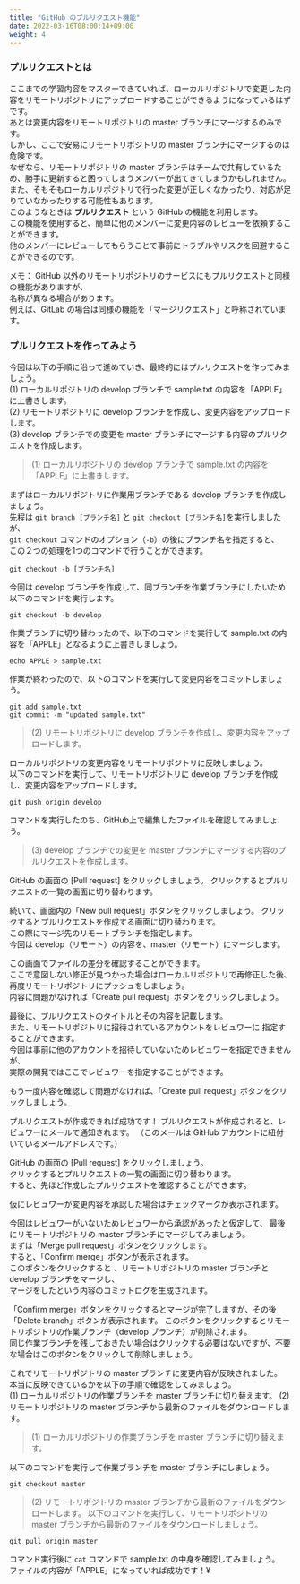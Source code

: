```yaml
---
title: "GitHub のプルリクエスト機能"
date: 2022-03-16T08:00:14+09:00
weight: 4
---
```


### プルリクエストとは
ここまでの学習内容をマスターできていれば、ローカルリポジトリで変更した内容をリモートリポジトリにアップロードすることができるようになっているはずです。  
あとは変更内容をリモートリポジトリの master ブランチにマージするのみです。  
しかし、ここで安易にリモートリポジトリの master ブランチにマージするのは危険です。  
なぜなら、リモートリポジトリの master ブランチはチームで共有しているため、勝手に更新すると困ってしまうメンバーが出てきてしまうかもしれません。  
また、そもそもローカルリポジトリで行った変更が正しくなかったり、対応が足りていなかったりする可能性もあります。  
このようなときは **プルリクエスト** という GitHub の機能を利用します。  
この機能を使用すると、簡単に他のメンバーに変更内容のレビューを依頼することができます。  
他のメンバーにレビューしてもらうことで事前にトラブルやリスクを回避することができるのです。

メモ： GitHub 以外のリモートリポジトリのサービスにもプルリクエストと同様の機能がありますが、  
名称が異なる場合があります。  
例えば、GitLab の場合は同様の機能を「マージリクエスト」と呼称されています。

### プルリクエストを作ってみよう
今回は以下の手順に沿って進めていき、最終的にはプルリクエストを作ってみましょう。  
(1) ローカルリポジトリの develop ブランチで sample.txt の内容を「APPLE」に上書きします。  
(2) リモートリポジトリに develop ブランチを作成し、変更内容をアップロードします。  
(3) develop ブランチでの変更を master ブランチにマージする内容のプルリクエストを作成します。  

> (1) ローカルリポジトリの develop ブランチで sample.txt の内容を「APPLE」に上書きします。  

まずはローカルリポジトリに作業用ブランチである develop ブランチを作成しましょう。  
先程は `git branch [ブランチ名]` と `git checkout [ブランチ名]`を実行しましたが、  
`git checkout` コマンドのオプション（`-b`）の後にブランチ名を指定すると、  
この２つの処理を1つのコマンドで行うことができます。  
```
git checkout -b [ブランチ名]
```
今回は develop ブランチを作成して、同ブランチを作業ブランチにしたいため以下のコマンドを実行します。
```
git checkout -b develop
```
作業ブランチに切り替わったので、以下のコマンドを実行して sample.txt の内容を「APPLE」となるように上書きしましょう。
```
echo APPLE > sample.txt
```
作業が終わったので、以下のコマンドを実行して変更内容をコミットしましょう。  
```
git add sample.txt
git commit -m "updated sample.txt"
```
> (2) リモートリポジトリに develop ブランチを作成し、変更内容をアップロードします。

ローカルリポジトリの変更内容をリモートリポジトリに反映しましょう。  
以下のコマンドを実行して、リモートリポジトリに develop ブランチを作成し、変更内容をアップロードします。  
```
git push origin develop
```
コマンドを実行したのち、GitHub上で編集したファイルを確認してみましょう。  

> (3) develop ブランチでの変更を master ブランチにマージする内容のプルリクエストを作成します。  

GitHub の画面の [Pull request] をクリックしましょう。
クリックするとプルリクエストの一覧の画面に切り替わります。

続いて、画面内の「New pull request」ボタンをクリックしましょう。
クリックするとプルリクエストを作成する画面に切り替わります。  
この際にマージ先のリモートブランチを指定します。  
今回は develop（リモート）の内容を、master（リモート）にマージします。  

この画面でファイルの差分を確認することができます。  
ここで意図しない修正が見つかった場合はローカルリポジトリで再修正した後、
再度リモートリポジトリにプッシュをしましょう。  
内容に問題がなければ「Create pull request」ボタンをクリックしましょう。

最後に、プルリクエストのタイトルとその内容を記載します。  
また、リモートリポジトリに招待されているアカウントをレビュワーに
指定することができます。  
今回は事前に他のアカウントを招待していないためレビュワーを指定できませんが、  
実際の開発ではここでレビュワーを指定することができます。  

もう一度内容を確認して問題がなければ、「Create pull request」ボタンをクリックしましょう。  

プルリクエストが作成できれば成功です！
プルリクエストが作成されると、レビュワーにメールで通知されます。
（このメールは GitHub アカウントに紐付いているメールアドレスです。）

GitHub の画面の [Pull request] をクリックしましょう。  
クリックするとプルリクエストの一覧の画面に切り替わります。  
すると、先ほど作成したプルリクエストを確認することができます。  

仮にレビュワーが変更内容を承認した場合はチェックマークが表示されます。

今回はレビュワーがいないためレビュワーから承認があったと仮定して、
最後にリモートリポジトリの master ブランチにマージしてみましょう。  
まずは「Merge pull request」ボタンをクリックします。  
すると、「Confirm merge」ボタンが表示されます。  
このボタンをクリックすると 、リモートリポジトリの master ブランチと develop ブランチをマージし、  
マージをしたという内容のコミットログを生成されます。  

「Confirm merge」ボタンをクリックするとマージが完了しますが、その後「Delete branch」ボタンが表示されます。
このボタンをクリックするとリモートリポジトリの作業ブランチ（develop ブランチ）が削除されます。  
同じ作業ブランチを残しておきたい場合はクリックする必要はないですが、不要な場合はこのボタンをクリックして削除しましょう。

これでリモートリポジトリの master ブランチに変更内容が反映されました。  
本当に反映できているかを以下の手順で確認をしてみましょう。  
(1) ローカルリポジトリの作業ブランチを master ブランチに切り替えます。
(2) リモートリポジトリの master ブランチから最新のファイルをダウンロードします。 

> (1) ローカルリポジトリの作業ブランチを master ブランチに切り替えます。

以下のコマンドを実行して作業ブランチを master ブランチにしましょう。 
```
git checkout master
```
> (2) リモートリポジトリの master ブランチから最新のファイルをダウンロードします。 
以下のコマンドを実行して、リモートリポジトリの master ブランチから最新のファイルをダウンロードしましょう。   
```
git pull origin master
```
コマンド実行後に `cat` コマンドで sample.txt の中身を確認してみましょう。  
ファイルの内容が「APPLE」になっていれば成功です！¥

